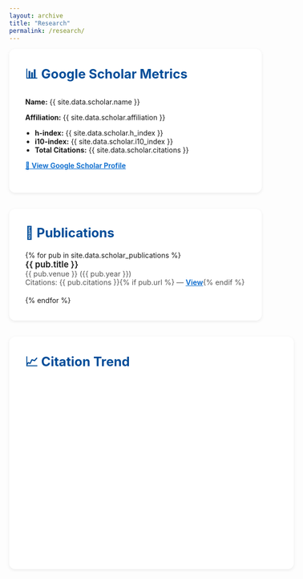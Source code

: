 ```yaml
---
layout: archive
title: "Research"
permalink: /research/
---
```


<!-- Inline styling for now; move to CSS file if needed -->
<style>
  .card {
    background-color: #ffffff;
    border-radius: 12px;
    padding: 2rem;
    margin-bottom: 2rem;
    box-shadow: 0 2px 6px rgba(0, 0, 0, 0.08);
    max-width: 800px;
    margin-left: auto;
    margin-right: auto;
  }

  .card h2 {
    margin-top: 0;
    font-size: 1.6rem;
    color: #004d99;
  }

  .card ul {
    padding-left: 1.2rem;
  }

  .metric-item {
    margin-bottom: 0.3rem;
  }

  .pub-item {
    margin-bottom: 1.2rem;
  }

  .pub-title {
    font-weight: 600;
    font-size: 1.05rem;
  }

  .pub-meta {
    font-size: 0.9rem;
    color: #555;
  }

  .link {
    font-weight: 600;
    color: #0066cc;
  }

  canvas {
    display: block;
    margin: 0 auto;
  }
</style>

<div class="card">
  <h2>📊 Google Scholar Metrics</h2>
  <p class="metric-item"><strong>Name:</strong> {{ site.data.scholar.name }}</p>
  <p class="metric-item"><strong>Affiliation:</strong> {{ site.data.scholar.affiliation }}</p>
  <ul>
    <li><strong>h-index:</strong> {{ site.data.scholar.h_index }}</li>
    <li><strong>i10-index:</strong> {{ site.data.scholar.i10_index }}</li>
    <li><strong>Total Citations:</strong> {{ site.data.scholar.citations }}</li>
  </ul>
  <p><a class="link" href="{{ site.data.scholar.url }}" target="_blank">🔗 View Google Scholar Profile</a></p>
</div>

<div class="card">
  <h2>📄 Publications</h2>
  {% for pub in site.data.scholar_publications %}
    <div class="pub-item">
      <div class="pub-title">{{ pub.title }}</div>
      <div class="pub-meta">
        {{ pub.venue }} ({{ pub.year }})  
        <br>
        Citations: {{ pub.citations }}{% if pub.url %} — <a href="{{ pub.url }}" class="link" target="_blank">View</a>{% endif %}
      </div>
    </div>
  {% endfor %}
</div>

<div class="card" style="position: relative; height: 400px; width: 100%;">
  <h2>📈 Citation Trend</h2>
  <canvas id="citationChart"></canvas>
</div>

<script src="https://cdn.jsdelivr.net/npm/chart.js@3.7.1"></script>

<script>
  document.addEventListener('DOMContentLoaded', function () {
    const citationData = {
      {% assign citations = site.data.scholar_citations %}
      {% for item in citations %}
        "{{ item[0] }}": {{ item[1] }}{% unless forloop.last %},{% endunless %}
      {% endfor %}
    };
    
    console.log("Citation data:", citationData);

    const ctx = document.getElementById('citationChart').getContext('2d');

    new Chart(ctx, {
      type: 'bar',
      data: {
        labels: [
          {% for item in citations %}
            "{{ item[0] }}"{% unless forloop.last %},{% endunless %}
          {% endfor %}
        ],
        datasets: [{
          label: 'Citations per Year',
          data: [
            {% for item in citations %}
              {{ item[1] }}{% unless forloop.last %},{% endunless %}
            {% endfor %}
          ],
          backgroundColor: 'rgba(0, 123, 255, 0.6)',
          borderColor: 'rgba(0, 123, 255, 1)',
          borderWidth: 1
        }]
      },
      options: {
        responsive: true,
        maintainAspectRatio: false,
        plugins: {
          legend: {
            position: 'top',
          }
        },
        scales: {
          y: {
            beginAtZero: true,
            title: {
              display: true,
              text: 'Number of Citations'
            },
            ticks: {
              stepSize: 1
            }
          },
          x: {
            title: {
              display: true,
              text: 'Year'
            }
          }
        }
      }
    });
  });
</script>


